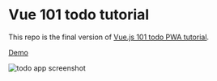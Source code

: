 # Vue 101 todo tutorial

This repo is the final version of [Vue.js 101 todo PWA tutorial](#).

[Demo](http://vinceumo.github.io/todo)


![todo app screenshot](https://image.ibb.co/g3g8Gy/Screenshot_2018_07_17_Todo_list.png)